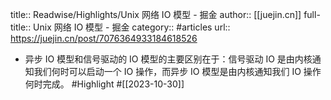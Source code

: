 title:: Readwise/Highlights/Unix 网络 IO 模型 - 掘金
author:: [[juejin.cn]]
full-title:: Unix 网络 IO 模型 - 掘金
category:: #articles
url:: https://juejin.cn/post/7076364933184618526

- 异步 IO 模型和信号驱动的 IO 模型的主要区别在于：信号驱动 IO 是由内核通知我们何时可以启动一个 IO 操作，而异步 IO 模型是由内核通知我们 IO 操作何时完成。 #Highlight #[[2023-10-30]]